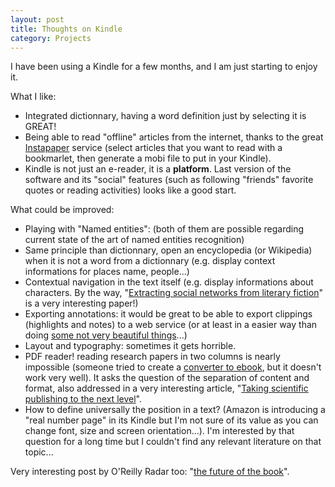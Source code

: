 ```yaml
---
layout: post
title: Thoughts on Kindle
category: Projects
---
```


I have been using a Kindle for a few months, and I am just starting to enjoy it.

What I like:

- Integrated dictionnary, having a word definition just by selecting it is GREAT!
- Being able to read "offline" articles from the internet, thanks to the great [Instapaper](http://www.instapaper.com/) service (select articles that you want to read with a bookmarlet, then generate a mobi file to put in your Kindle).
- Kindle is not just an e-reader, it is a **platform**. Last version of the software and its "social" features (such as following "friends" favorite quotes or reading activities) looks like a good start.

What could be improved:

- Playing with "Named entities": (both of them are possible regarding current state of the art of named entities recognition)
- Same principle than dictionnary, open an encyclopedia (or Wikipedia) when it is not a word from a dictionnary (e.g. display context informations for places name, people...)
- Contextual navigation in the text itself (e.g. display informations about characters. By the way, "[Extracting social networks from literary fiction](http://portal.acm.org/citation.cfm?id=1858681.1858696)" is a very interesting paper!)
- Exporting annotations: it would be great to be able to export clippings (highlights and notes) to a web service (or at least in a easier way than doing [some not very beautiful things](https://github.com/martinfilliau/Kindle-Clippings-to-RDF)...)
- Layout and typography: sometimes it gets horrible.
- PDF reader! reading research papers in two columns is nearly impossible (someone tried to create a [converter to ebook](https://github.com/ogrisel/paper2ebook), but it doesn't work very well). It asks the question of the separation of content and format, also addressed in a very interesting article, "[Taking scientific publishing to the next level](http://lemire.me/blog/archives/2011/02/11/taking-scientific-publishing-to-the-next-level/)".
- How to define universally the position in a text? (Amazon is introducing a "real number page" in its Kindle but I'm not sure of its value as you can change font, size and screen orientation...). I'm interested by that question for a long time but I couldn't find any relevant literature on that topic...

Very interesting post by O'Reilly Radar too: "[the future of the book](http://radar.oreilly.com/2011/02/future-of-the-book.html)".
